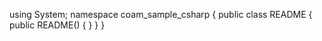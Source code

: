 ﻿using System;
namespace coam_sample_csharp
{
	public class README
	{
		public README()
		{
		}
	}
}
